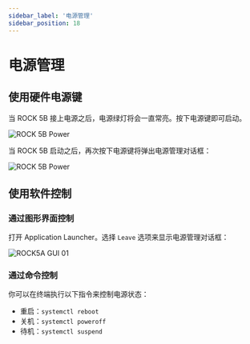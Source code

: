 ```yaml
---
sidebar_label: '电源管理'
sidebar_position: 18
---
```


# 电源管理

## 使用硬件电源键

当 ROCK 5B 接上电源之后，电源绿灯将会一直常亮。按下电源键即可启动。
  
![ROCK 5B Power](/img/rock5b/rock5b-power.webp)

当 ROCK 5B 启动之后，再次按下电源键将弹出电源管理对话框：

![ROCK 5B Power](/img/rock5a/rock5a-power-status.webp)

## 使用软件控制

### 通过图形界面控制

打开 Application Launcher。选择 `Leave` 选项来显示电源管理对话框：

![ROCK5A GUI 01](/img/rock5a/rock5a-GUI-leave.webp)

### 通过命令控制

你可以在终端执行以下指令来控制电源状态：

- 重启：`systemctl reboot`
- 关机：`systemctl poweroff`
- 待机：`systemctl suspend`
